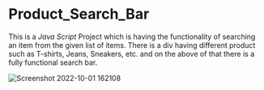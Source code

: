 # Product_Search_Bar
This is a *Java Script* Project which is having the functionality of searching an item from the given list of items. There is a div having different product such as T-shirts, Jeans, Sneakers, etc. and on the above of that there is a fully functional search bar.

![Screenshot 2022-10-01 162108](https://user-images.githubusercontent.com/86140822/193406329-da3e3772-f39f-4f2d-9706-31704e5c8711.png)
